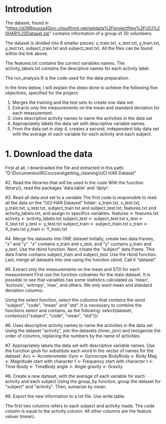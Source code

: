 # Introdution
The dataset, found in "https://d396qusza40orc.cloudfront.net/getdata%2Fprojectfiles%2FUCI%20HAR%20Dataset.zip" contains information of a group of 30 volunteers.

The dataset is divided into 6 smaller pieces: x_train.txt, x_test.txt, y_train.txt, y_test.txt, subject_train.txt and subject_test.txt. All the files can be found within the link above.

The features.txt contains the correct variables names. The activity_labels.txt contains the desciptive names for each activity label.

The run_analysis.R is the code used for the data preparation. 

In the lines below, I will explain the steps done to achieve the following five objectives, specified for the project:
1. Merges the training and the test sets to create one data set.
2. Extracts only the measurements on the mean and standard deviation for each measurement. 
3. Uses descriptive activity names to name the activities in the data set
4. Appropriately labels the data set with descriptive variable names. 
5. From the data set in step 4, creates a second, independent tidy data set with the average of each variable for each activity and each subject.

# 1. Download the data
First at all, I downloaded the file and extracted in this path: "D:\\Documentos\\R\\Coursera\\getting_cleaning\\UCI HAR Dataset"

#2. Read the libraries that will be used in the code
With the function library(), read the packages 'data.table' and 'dplyr'.

#3. Read all data and set to a variable
The first code is responsible to read all the data on the "UCI HAR Datased" folder: x_train.txt, x_test.txt, y_train.txt, y_test.txt, subject_train.txt and subject_test.txt, features.txt and activity_labels.txt; and assign to specifics variables.
features <- features.txt
activity <- activity_labels.txt
subject_test <- subject_test.txt
x_test <- X_test.txt
y_test <- y_test.txt
subject_train <- subject_train.txt
x_train <- X_train.txt
y_train <- Y_train.txt

#4. Merge the datasets into ONE dataset
Initially, create two data.frames, "x" and "y". "x" contains x_train and x_test, and "y" contains y_train and y_test. Use the rbind function.
Next, create the "subject" data.frame. This data.frame contains subject_train and subject_test. Use the rbind function.
Last, merge all datasets into one using the function cbind. Call it "dataset"

#5. Extract only the measurements on the mean and STD for each measurement
First use the function colnames for the main dataset.
It is possible to see that variables has some statistics calculated as 'mean', 'kurtosis', 'entropy', 'max', and others.
We only want mean and standard deviation columns.

Using the select function, select the collumns that contains the word "subject", "code", "mean" and "std".
It is necessary to combine the functions select and contains, as the following: select(dataset, contains(c("subject", "code", "mean", "std")))

#6. Uses descriptive activity names to name the activities in the data set
Using the dataset "activity", join the datasets (inner_join) and reorganize the order of columns, replacing the numbers by the name of activities.

#7. Appropriately labels the data set with descriptive variable names.
Use the function gsub for substitute each word in the vector of names for the dataset:
Acc <- Accelerometer
Gyro <- Gyroscope
BodyBody <- Body
Mag <- Magnitude
start with character f <- Frequency
start with character t <- Time
tbody <- TimeBody
angle <- Angle
gravity <- Gravity

#8. Create a new dataset, with the average of each variable for each activity and each subject 
Using the group_by function, group the dataset for "subject" and "activity". Then, sumarise by mean.

#9. Export the new information to a txt file.
Use write.table.

The first two columns refers to each subject and activity made. The code column is equal to the activity column.
All other columns are the feature values (mean).
